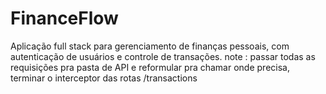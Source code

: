 # FinanceFlow
Aplicação full stack para gerenciamento de finanças pessoais, com autenticação de usuários e controle de transações.
note : passar todas as requisições pra pasta de API e reformular pra chamar onde precisa, terminar o interceptor das rotas /transactions